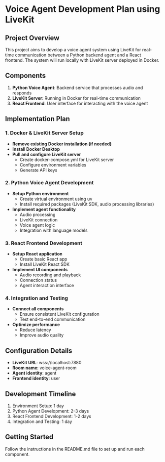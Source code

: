 # Voice Agent Development Plan using LiveKit

## Project Overview
This project aims to develop a voice agent system using LiveKit for real-time communication between a Python backend agent and a React frontend. The system will run locally with LiveKit server deployed in Docker.

## Components
1. **Python Voice Agent**: Backend service that processes audio and responds
2. **LiveKit Server**: Running in Docker for real-time communication
3. **React Frontend**: User interface for interacting with the voice agent

## Implementation Plan

### 1. Docker & LiveKit Server Setup
- **Remove existing Docker installation (if needed)**
- **Install Docker Desktop**
- **Pull and configure LiveKit server**
  - Create docker-compose.yml for LiveKit server
  - Configure environment variables
  - Generate API keys

### 2. Python Voice Agent Development
- **Setup Python environment**
  - Create virtual environment using uv
  - Install required packages (LiveKit SDK, audio processing libraries)
- **Implement agent functionality**
  - Audio processing
  - LiveKit connection
  - Voice agent logic
  - Integration with language models

### 3. React Frontend Development
- **Setup React application**
  - Create basic React app
  - Install LiveKit React SDK
- **Implement UI components**
  - Audio recording and playback
  - Connection status
  - Agent interaction interface

### 4. Integration and Testing
- **Connect all components**
  - Ensure consistent LiveKit configuration
  - Test end-to-end communication
- **Optimize performance**
  - Reduce latency
  - Improve audio quality

## Configuration Details
- **LiveKit URL**: wss://localhost:7880
- **Room name**: voice-agent-room
- **Agent identity**: agent
- **Frontend identity**: user

## Development Timeline
1. Environment Setup: 1 day
2. Python Agent Development: 2-3 days
3. React Frontend Development: 1-2 days
4. Integration and Testing: 1 day

## Getting Started
Follow the instructions in the README.md file to set up and run each component.
